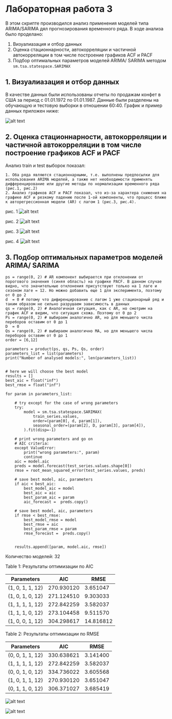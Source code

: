 # Лабораторная работа 3

В этом скрипте производился анализ применения моделей типа ARIMA/SARIMA дял прогнозирования временного ряда. В ходе анализа было проделано:

1. Визуалиазация и отбор данных
2. Оценка стационнарности, автокорреляции и частичной автокорреляции в том числе построение графиков ACF и PACF 
3. Подбор оптимальных параметров моделей ARIMA/ SARIMA методом ```sm.tsa.statespace.SARIMAX``` 

## 1. Визуалиазация и отбор данных

В качестве данных были использованы отчеты по продажам конфет в США за период с 01.01.1972 по 01.01.1987. Данные были разделены на обучающую и тестовую выборки в отношении 60:40. График и пример данных приложен ниже: 

![alt text](pics/data.png)

## 2. Оценка стационнарности, автокорреляции и частичной автокорреляции в том числе построение графиков ACF и PACF 

Анализ train и test выборок показал:

    1. Оба ряда являются стационнарными, т.е. выполнены предпосылки для использования ARIMA моделей, а также нет необходимости применять дифференцирование или другие методы по нормализации временного ряда (рис.1, рис.2)
    2. Анализ графиков ACF и PACF показал, что из-за характера снижения на графике ACF и резкому падению после 1-ой компоненты, что процесс ближе к авторегрессионная модели (AR) с лагом 1 (рис.3, рис.4).   

рис. 1
![alt text](pics/stat_analysis_train.png)

рис. 2
![alt text](pics/stat_analysis_test.png)

рис. 3
![alt text](pics/acf_pacf_train.png)

рис. 4
![alt text](pics/acf_pacf_test.png)

## 3. Подбор оптимальных параметров моделей ARIMA/ SARIMA 

```
ps = range(0, 2) # AR компонент выбирается при отклонении от порогового значения (синяя область) на графике PACF. В данном случае видно, что значительные отклонения присутствуют только на 1 лаге и сезоном лаге = 12. Но можно добавить еще 1 для эксперимента, поэтому от 0 до 2
d  = 0 # потому что дифиренцирование с лагом 1 уже стационарный ряд и таким образом не сильно разрушаем зависимость в данных
qs = range(0, 2) # Аналогичная ситуация, как с AR, но смотрим на график ACF и видим, что ситуация схожа. Поэтому от 0 до 2
Ps = range(0, 2) # выбираем аналогично AR, но для меньшего числа переборов оставим от 0 до 1
D  = 0 
Qs = range(0, 2) # выбираем аналогично MA, но для меньшего числа переборов оставим от 0 до 1
order = [6,12]

parameters = product(ps, qs, Ps, Qs, order)
parameters_list = list(parameters)
print("Number of analysed models:", len(parameters_list))


# here we will choose the best model
results = []
best_aic = float("inf")
best_rmse = float("inf")

for param in parameters_list:
    
    # try except for the case of wrong parameters
    try:
        model = sm.tsa.statespace.SARIMAX(
            train_series.values,
            order=(param[0], d, param[1]),
            seasonal_order=(param[2], D, param[3], param[4]),
        ).fit(disp=-1)

    # print wrong parameters and go on
    # AIC criteria:
    except ValueError:
        print("wrong parameters:", param)
        continue
    aic = model.aic
    preds = model.forecast(test_series.values.shape[0])
    rmse = root_mean_squared_error(test_series.values, preds)

    # save best model, aic, parameters
    if aic < best_aic:
        best_model_aic = model
        best_aic = aic
        best_param_aic = param
        aic_forecast =  preds.copy()

    # save best model, aic, parameters
    if rmse < best_rmse:
        best_model_rmse = model
        best_rmse = aic
        best_param_rmse = param
        rmse_forecast =  preds.copy()


    results.append([param, model.aic, rmse])

```


Количество моделей: 32

Table 1: Результаты оптимизации по AIC

| Parameters      | AIC       | RMSE       |
|-----------------|-----------|------------|
| (1, 0, 1, 1, 12) | 270.930120 | 3.651047   |
| (1, 0, 1, 0, 12) | 271.124510 | 9.303033   |
| (1, 1, 1, 1, 12) | 272.842259 | 3.582037   |
| (1, 1, 1, 0, 12) | 273.104458 | 9.511570   |
| (1, 0, 0, 1, 12) | 304.298617 | 14.816812  |

Table 2: Результаты оптимизации по RMSE

| Parameters      | AIC       | RMSE       |
|-----------------|-----------|------------|
| (0, 0, 1, 1, 12) | 330.638621 | 3.141400   |
| (1, 1, 1, 1, 12) | 272.842259 | 3.582037   |
| (0, 0, 1, 0, 12) | 334.736022 | 3.605568   |
| (1, 0, 1, 1, 12) | 270.930120 | 3.651047   |
| (0, 1, 1, 0, 12) | 306.371027 | 3.685419   |


![alt text](pics/SARIMA.png)

![alt text](pics/Holt.png)